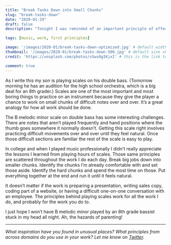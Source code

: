 ```yaml
---
title: "Break Tasks Down into Small Chunks"
slug: "break-tasks-down"
date: "2020-01-29"
draft: false
description: "Tonight I was reminded of an important principle of effective work as I listened to my son play his scales. Yes, even middle school string bassists can be inspiring 😆"

tags: [music, work, first principles]

image: '/images/2020-01/break-tasks-down-optimized.jpg' # default width is 1280
thumbnail: '/images/2020-01/break-tasks-down-500.jpg' # default size should be 500x500
credit: 'https://unsplash.com/photos/vSws0g1KjxI' # this is the link to the page the image came from 

comment: true
---
```

As I write this my son is playing scales on his double bass. (Tomorrow morning he has an audition for the high school orchestra, which is a big deal for an 8th grader.) Scales are one of the most important and most boring things to practice on an instrument because they give the player a chance to work on small chunks of difficult notes over and over. It’s a great analogy for how all work should be done.
<!--more-->

The B melodic minor scale on double bass has some interesting challenges. There are notes that aren’t played frequently and hand positions where the thumb goes somewhere it normally doesn’t. Getting this scale right involves practicing difficult movements over and over until they feel natural. Once those difficult sections are familiar the rest of the scale is easy to play. 

In college and when I played music professionally I didn’t really appreciate the lessons I learned from playing hours of scales. Those same principles are scattered throughout the work I do each day. Break big jobs down into smaller chunks. Identify the chunks I’m already comfortable with and set those aside. Identify the hard chunks and spend the most time on those. Put everything together at the end and run it until it feels natural. 

It doesn’t matter if the work is preparing a presentation, writing sales copy, coding part of a website, or having a difficult one-on-one conversation with an employee. The principles behind playing scales work for all the work I do, and probably for the work you do to. 

I just hope I won’t have B melodic minor played by an 8th grade bassist stuck in my head all night. Ah, the hazards of parenting!

---

*What inspiration have you found in unusual places? What principles from across domains do you use in your work? Let me know on [Twitter](https://twitter.com/adamtervort/).*
